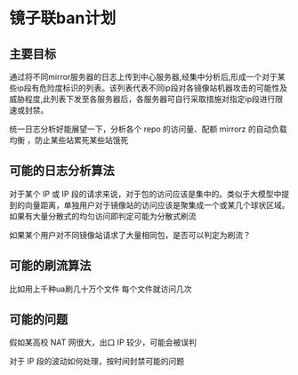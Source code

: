 # 镜子联ban计划

## 主要目标

通过将不同mirror服务器的日志上传到中心服务器,经集中分析后,形成一个对于某些ip段有危险度标识的列表。该列表代表不同ip段对各镜像站机器攻击的可能性及威胁程度,此列表下发至各服务器后，各服务器可自行采取措施对指定ip段进行限速或封禁。

统一日志分析好能展望一下，分析各个 repo 的访问量、配额 mirrorz 的自动负载均衡 ，防止某些站累死某些站饿死


## 可能的日志分析算法

对于某个 IP 或 IP 段的请求来说，对于包的访问应该是集中的。类似于大模型中提到的向量距离，单独用户对于镜像站的访问应该是聚集成一个或某几个球状区域。如果有大量分散式的均匀访问即判定可能为分散式刷流

如果某个用户对不同镜像站请求了大量相同包，是否可以判定为刷流？



## 可能的刷流算法

比如用上千种ua刷几十万个文件 每个文件就访问几次



## 可能的问题

假如某高校 NAT 网很大，出口 IP 较少，可能会被误判

对于 IP 段的波动如何处理，按时间封禁可能的问题